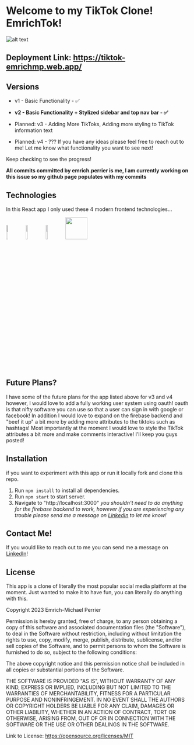 # Welcome to my TikTok Clone! EmrichTok!

![alt text](https://lh3.googleusercontent.com/PZ8IA4s4plEVKvXb4fm43-Ma8rQIygGxijs8kYcuy6DhBC5u9S9jGn6PTgWbJI4xsZqEgCa476V4xRFot-xPo9-Yt8lW_k3zVjqfUgvY57-_wcHvcjRPvnwA9M8_yB9HOhgXrpjPj4sSye3NId-N3BWubjOGB18r1n0rpRNEXE2gUHoO7TLxMYqppCNy3_qOfYot2YYht-P0BDTeo_wbcCqf83yKaL_-qrfwfhHtdZMM11Uf_HDxIb6hcZ-GGm0vMu0Pa6D2oHXD1vSUzCwrj5GuVOrj_Ua4PzXMtBCG1oo_eeS0VRo9rPL4ej6osrBckKRAqVCFe5cUiu0PVcIfaWL146Q7GLWws9ZqWmwOdm_ldOdONi8e_H_I3epjrhSky0JdtsdX6Fa-cnhPDZKDXbsRPDqGYWAfpNQ3mcQ9-jeQ7kuo28bLuEsSAnbAve-ECrib40SrUoscIUlAxobs8l1q3YrOIf-OdtN6HS917lNkZspORuRwKO-X_hzPqI5ruBukdY8_ek0h8QQcGSpPvfm4I4NRoStT63hd7_aGM1GAvDVlsJaJInWoGUTk_Q6M3MEk5_qAdmsxFLT4s-9ciKEmDGj8V3UFQr06q3DzxvIabtP8GvpWCf6PykHTeog0MTA6LktNbXq-9e4qOkMcCgqZfHerRKA1QEEd5KrbDLLScMyk5F_snK43DPbacvvLYr94hAlIzc7sLDLE3krt0PTG6QXh_chzE08SAoyQxqQxireUPPAq4oJ0xdU_cd7kRajwciDjvHc08QDlWjrvQkTI2_FXauTTBTfXneNoIXNAXphHKQmaf7r9HEkHaeaJT6-wYOGy7WCdxh2IPScggbKWw2hFh9c7yKzBGtTZO5ZIaAQTRpEDiNOqDqlPV70Jr9fo0qCUcLS3-al5ND8vRIUOCEVLD4znHRaXzS_QggR23YxPTahOSirKBgxojLs8ZK_OTvcETwRM_i7a_is=w1897-h867-no?authuser=0)

## Deployment Link: https://tiktok-emrichmp.web.app/

## Versions

* v1 - Basic Functionality - :white_check_mark:

* **v2 - Basic Functionality + Stylized sidebar and top nav bar - :white_check_mark:**

* Planned: v3 - Adding More TikToks, Adding more styling to TikTok information text

* Planned: v4 - ??? If you have any ideas please feel free to reach out to me! Let me know what functionality you want to see next!

Keep checking to see the progress!

**All commits committed by emrich.perrier is me, I am currently working on this issue so my github page populates with my commits**

## Technologies

In this React app I only used these 4 modern frontend technologies...

<code><a href="https://reactjs.org/"><img width="10%" src="https://www.vectorlogo.zone/logos/reactjs/reactjs-ar21.svg"></a></code>
<code><a href="https://firebase.google.com/"><img width="10%" src="https://www.vectorlogo.zone/logos/firebase/firebase-ar21.svg"></a></code>
<code><a href="https://fontawesome.com/"><img width="10%" src="https://www.vectorlogo.zone/logos/font-awesome/font-awesome-ar21.svg"></a></code>
<code><a href="https://mui.com/"><img src="https://seeklogo.com/images/M/material-ui-logo-5BDCB9BA8F-seeklogo.com.png" width="60"></a></code>

## Future Plans?

I have some of the future plans for the app listed above for v3 and v4 however, I would love to add a fully working user system using oauth! oauth is that nifty software you can use so that a user can sign in with google or facebook! In addition I would love to expand on the firebase backend and "beef it up" a bit more by adding more attributes to the tiktoks such as hashtags! Most importantly at the moment I would love to style the TikTok attributes a bit more and make comments interactive! I'll keep you guys posted!

## Installation
if you want to experiment with this app or run it locally fork and clone this repo.
1. Run ```npm install``` to install all dependencies.
2. Run ```npm start``` to start server.
3. Navigate to "http://localhost:3000"
*you shouldn't need to do anything for the firebase backend to work, however if you are experiencing any trouble please send me a message on [LinkedIn](https://www.linkedin.com/in/emrich-michael-perrier/) to let me know!*

## Contact Me!

If you would like to reach out to me you can send me a message on [LinkedIn](https://www.linkedin.com/in/emrich-michael-perrier/)!

## License

This app is a clone of literally the most popular social media platform at the moment. Just wanted to make it to have fun, you can literally do anything with this.

Copyright 2023 Emrich-Michael Perrier

Permission is hereby granted, free of charge, to any person obtaining a copy of this software and associated documentation files (the "Software"), to deal in the Software without restriction, including without limitation the rights to use, copy, modify, merge, publish, distribute, sublicense, and/or sell copies of the Software, and to permit persons to whom the Software is furnished to do so, subject to the following conditions:

The above copyright notice and this permission notice shall be included in all copies or substantial portions of the Software.

THE SOFTWARE IS PROVIDED "AS IS", WITHOUT WARRANTY OF ANY KIND, EXPRESS OR IMPLIED, INCLUDING BUT NOT LIMITED TO THE WARRANTIES OF MERCHANTABILITY, FITNESS FOR A PARTICULAR PURPOSE AND NONINFRINGEMENT. IN NO EVENT SHALL THE AUTHORS OR COPYRIGHT HOLDERS BE LIABLE FOR ANY CLAIM, DAMAGES OR OTHER LIABILITY, WHETHER IN AN ACTION OF CONTRACT, TORT OR OTHERWISE, ARISING FROM, OUT OF OR IN CONNECTION WITH THE SOFTWARE OR THE USE OR OTHER DEALINGS IN THE SOFTWARE.

Link to License: https://opensource.org/licenses/MIT
